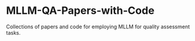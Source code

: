 # MLLM-QA-Papers-with-Code
Collections of papers and code for employing MLLM for quality assessment tasks.
